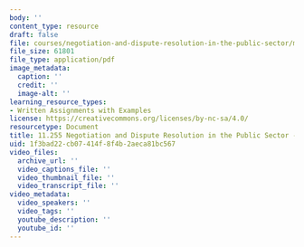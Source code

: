 ```yaml
---
body: ''
content_type: resource
draft: false
file: courses/negotiation-and-dispute-resolution-in-the-public-sector/mit11_255s21_reflect1.pdf
file_size: 61801
file_type: application/pdf
image_metadata:
  caption: ''
  credit: ''
  image-alt: ''
learning_resource_types:
- Written Assignments with Examples
license: https://creativecommons.org/licenses/by-nc-sa/4.0/
resourcetype: Document
title: 11.255 Negotiation and Dispute Resolution in the Public Sector - Student Reflection
uid: 1f3bad22-cb07-414f-8f4b-2aeca81bc567
video_files:
  archive_url: ''
  video_captions_file: ''
  video_thumbnail_file: ''
  video_transcript_file: ''
video_metadata:
  video_speakers: ''
  video_tags: ''
  youtube_description: ''
  youtube_id: ''
---
```

